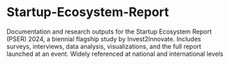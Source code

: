 # Startup-Ecosystem-Report
Documentation and research outputs for the Startup Ecosystem Report (PSER) 2024,  a biennial flagship study by Invest2Innovate. Includes surveys, interviews, data analysis, visualizations, and the full report launched at an event. Widely referenced at national and international levels
